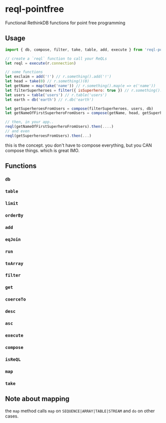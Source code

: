 # reql-pointfree
Functional RethinkDB functions for point free programming

## Usage
```js
import { db, compose, filter, take, table, add, execute } from 'reql-pointfree'

// create a `reql` function to call your ReQLs
let reql = execute(r.connection)

// some functions
let exclaim = add('!') // r.something().add('!')
let head = take(0) // r.something()(0)
let getName = map(take('name')) // r.something().map(e => e('name'))
let filterSuperheroes = filter({ isSuperhero: true }) // r.something().filter({ isSuperhero: true })
let users = table('users') // r.table('users')
let earth = db('earth') // r.db('earth')

let getSuperheroesFromUsers = compose(filterSuperheroes, users, db)
let getNameOfFirstSuperheroFromUsers = compose(getName, head, getSuperheroesFromUsers)

// then, in your app..
reql(getNameOfFirstSuperheroFromUsers).then(....)
// and even
reql(getSuperheroesFromUsers).then(...)
```

this is the concept. you don't have to compose everything, but you CAN compose things. which is great IMO.

## Functions
### `db`
### `table`
### `limit`
### `orderBy`
### `add`
### `eqJoin`
### `run`
### `toArray`
### `filter`
### `get`
### `coerceTo`
### `desc`
### `asc`
### `execute`
### `compose`
### `isReQL`
### `map`
### `take`

## Note about mapping
the `map` method calls `map` on `SEQUENCE|ARRAY|TABLE|STREAM` and `do` on other cases.
